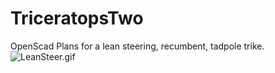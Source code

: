 # TriceratopsTwo
OpenScad Plans for a lean steering, recumbent, tadpole trike.
![LeanSteer.gif](TriceratopsTwo/LeanSteer.gif)

